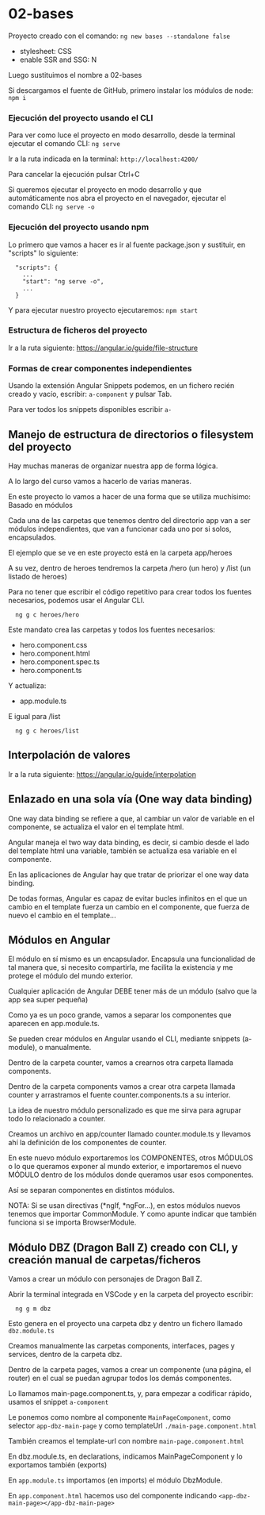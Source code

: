 # 02-bases

Proyecto creado con el comando: `ng new bases --standalone false`

- stylesheet: CSS
- enable SSR and SSG: N

Luego sustituimos el nombre a 02-bases

Si descargamos el fuente de GitHub, primero instalar los módulos de node: `npm i`

### Ejecución del proyecto usando el CLI

Para ver como luce el proyecto en modo desarrollo, desde la terminal ejecutar el comando CLI: `ng serve`

Ir a la ruta indicada en la terminal: `http://localhost:4200/`

Para cancelar la ejecución pulsar Ctrl+C

Si queremos ejecutar el proyecto en modo desarrollo y que automáticamente nos abra el proyecto en el navegador, ejecutar el comando CLI: `ng serve -o`

### Ejecución del proyecto usando npm

Lo primero que vamos a hacer es ir al fuente package.json y sustituir, en "scripts" lo siguiente:

```
  "scripts": {
    ...
    "start": "ng serve -o",
    ...
  }
```

Y para ejecutar nuestro proyecto ejecutaremos: `npm start`

### Estructura de ficheros del proyecto

Ir a la ruta siguiente: https://angular.io/guide/file-structure

### Formas de crear componentes independientes

Usando la extensión Angular Snippets podemos, en un fichero recién creado y vacío, escribir: `a-component` y pulsar Tab.

Para ver todos los snippets disponibles escribir `a-`

## Manejo de estructura de directorios o filesystem del proyecto

Hay muchas maneras de organizar nuestra app de forma lógica.

A lo largo del curso vamos a hacerlo de varias maneras.

En este proyecto lo vamos a hacer de una forma que se utiliza muchísimo: Basado en módulos

Cada una de las carpetas que tenemos dentro del directorio app van a ser módulos independientes, que van a funcionar cada uno por si solos, encapsulados.

El ejemplo que se ve en este proyecto está en la carpeta app/heroes

A su vez, dentro de heroes tendremos la carpeta /hero (un hero) y /list (un listado de heroes)

Para no tener que escribir el código repetitivo para crear todos los fuentes necesarios, podemos usar el Angular CLI.

```
  ng g c heroes/hero
```

Este mandato crea las carpetas y todos los fuentes necesarios:

- hero.component.css
- hero.component.html
- hero.component.spec.ts
- hero.component.ts

Y actualiza:

- app.module.ts

E igual para /list

```
  ng g c heroes/list
```

## Interpolación de valores

Ir a la ruta siguiente: https://angular.io/guide/interpolation

## Enlazado en una sola vía (One way data binding)

One way data binding se refiere a que, al cambiar un valor de variable en el componente, se actualiza el valor en el template html.

Angular maneja el two way data binding, es decir, si cambio desde el lado del template html una variable, también se actualiza esa variable en el componente.

En las aplicaciones de Angular hay que tratar de priorizar el one way data binding.

De todas formas, Angular es capaz de evitar bucles infinitos en el que un cambio en el template fuerza un cambio en el componente, que fuerza de nuevo el cambio en el template...

## Módulos en Angular

El módulo en sí mismo es un encapsulador. Encapsula una funcionalidad de tal manera que, si necesito compartirla, me facilita la existencia y me protege el módulo del mundo exterior.

Cualquier aplicación de Angular DEBE tener más de un módulo (salvo que la app sea super pequeña)

Como ya es un poco grande, vamos a separar los componentes que aparecen en app.module.ts.

Se pueden crear módulos en Angular usando el CLI, mediante snippets (a-module), o manualmente.

Dentro de la carpeta counter, vamos a crearnos otra carpeta llamada components.

Dentro de la carpeta components vamos a crear otra carpeta llamada counter y arrastramos el fuente counter.components.ts a su interior.

La idea de nuestro módulo personalizado es que me sirva para agrupar todo lo relacionado a counter.

Creamos un archivo en app/counter llamado counter.module.ts y llevamos ahí la definición de los componentes de counter.

En este nuevo módulo exportaremos los COMPONENTES, otros MÓDULOS o lo que queramos exponer al mundo exterior, e importaremos el nuevo MÓDULO dentro de los módulos donde queramos usar esos componentes.

Así se separan componentes en distintos módulos.

NOTA: Si se usan directivas (*ngIf, *ngFor...), en estos módulos nuevos tenemos que importar CommonModule.
Y como apunte indicar que también funciona si se importa BrowserModule.

## Módulo DBZ (Dragon Ball Z) creado con CLI, y creación manual de carpetas/ficheros

Vamos a crear un módulo con personajes de Dragon Ball Z.

Abrir la terminal integrada en VSCode y en la carpeta del proyecto escribir:

```
  ng g m dbz
```

Esto genera en el proyecto una carpeta dbz y dentro un fichero llamado `dbz.module.ts`

Creamos manualmente las carpetas components, interfaces, pages y services, dentro de la carpeta dbz.

Dentro de la carpeta pages, vamos a crear un componente (una página, el router) en el cual se puedan agrupar todos los demás componentes.

Lo llamamos main-page.component.ts, y, para empezar a codificar rápido, usamos el snippet `a-component`

Le ponemos como nombre al componente `MainPageComponent`, como selector `app-dbz-main-page` y como templateUrl `./main-page.component.html`

También creamos el template-url con nombre `main-page.component.html`

En dbz.module.ts, en declarations, indicamos MainPageComponent y lo exportamos también (exports)

En `app.module.ts` importamos (en imports) el módulo DbzModule.

En `app.component.html` hacemos uso del componente indicando `<app-dbz-main-page></app-dbz-main-page>`

